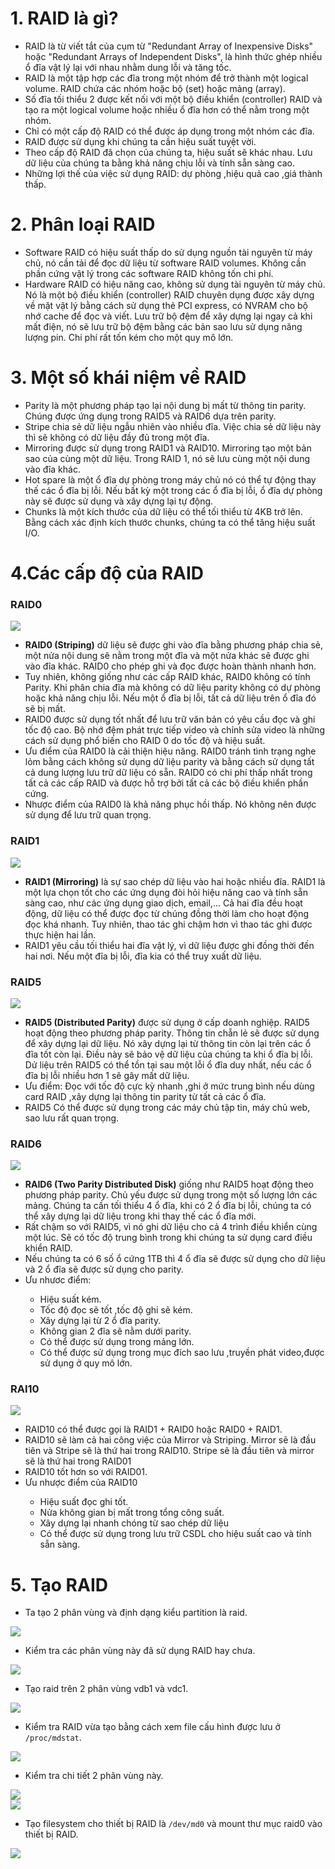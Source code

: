 # 1. RAID là gì?
-	RAID là từ viết tắt của cụm từ "Redundant Array of Inexpensive Disks" hoặc "Redundant Arrays of Independent Disks", là hình thức ghép nhiều ổ đĩa vật lý lại với nhau nhằm dung lỗi và tăng tốc.
-	RAID là một tập hợp các đĩa trong một nhóm để trở thành một logical volume. RAID chứa các nhóm hoặc bộ (set) hoặc mảng (array).
-	Số đĩa tối thiểu 2 được kết nối với một bộ điều khiển (controller) RAID và tạo ra một logical volume hoặc nhiều ổ đĩa hơn có thể nằm trong một nhóm.
-	Chỉ có một cấp độ RAID có thể được áp dụng trong một nhóm các đĩa.
-	RAID được sử dụng khi chúng ta cần hiệu suất tuyệt vời.
-	Theo cấp độ RAID đã chọn của chúng ta, hiệu suất sẽ khác nhau. Lưu dữ liệu của chúng ta bằng khả năng chịu lỗi và tính sẵn sàng cao.
-	Những lợi thế của việc sử dụng RAID: dự phòng ,hiệu quả cao ,giá thành thấp.

# 2. Phân loại RAID

-	Software RAID có hiệu suất thấp do sử dụng nguồn tài nguyên từ máy chủ, nó cần tải để đọc dữ liệu từ software RAID volumes. Không cần phần cứng vật lý trong các software RAID không tốn chi phí.
- Hardware RAID có hiệu năng cao, không sử dụng tài nguyên từ máy chủ. Nó là một bộ điều khiển (controller) RAID chuyên dụng được xây dựng về mặt vật lý bằng cách sử dụng thẻ PCI express, có NVRAM cho bộ nhớ cache để đọc và viết. Lưu trữ bộ đệm để xây dựng lại ngay cả khi mất điện, nó sẽ lưu trữ bộ đệm bằng các bản sao lưu sử dụng năng lượng pin. Chi phí rất tốn kém cho một quy mô lớn.

# 3. Một số khái niệm về RAID

-	Parity là một phương pháp tạo lại nội dung bị mất từ thông tin parity. Chúng được ứng dụng trong RAID5 và RAID6 dựa trên parity.
-	Stripe chia sẻ dữ liệu ngẫu nhiên vào nhiều đĩa. Việc chia sẻ dữ liệu này thì sẽ không có dữ liệu đầy đủ trong một đĩa.
-	Mirroring được sử dụng trong RAID1 và RAID10. Mirroring tạo một bản sao của cùng một dữ liệu. Trong RAID 1, nó sẽ lưu cùng một nội dung vào đĩa khác.
-	Hot spare là một ổ đĩa dự phòng trong máy chủ nó có thể tự động thay thế các ổ đĩa bị lỗi. Nếu bất kỳ một trong các ổ đĩa bị lỗi, ổ đĩa dự phòng này sẽ được sử dụng và xây dựng lại tự động.
-	Chunks là một kích thước của dữ liệu có thể tối thiểu từ 4KB trở lên. Bằng cách xác định kích thước chunks, chúng ta có thể tăng hiệu suất I/O.

# 4.Các cấp độ của RAID

### RAID0

<img src="https://github.com/lean15998/Linux/blob/main/images/10.1.png">

- **RAID0 (Striping)** dữ liệu sẽ được ghi vào đĩa bằng phương pháp chia sẻ, một nửa nội dung sẽ nằm trong một đĩa và một nửa khác sẽ được ghi vào đĩa khác. RAID0 cho phép ghi và đọc được hoàn thành nhanh hơn.
-	Tuy nhiên, không giống như các cấp RAID khác, RAID0 không có tính Parity. Khi phân chia đĩa mà không có dữ liệu parity không có dự phòng hoặc khả năng chịu lỗi. Nếu một ổ đĩa bị lỗi, tất cả dữ liệu trên ổ đĩa đó sẽ bị mất.
-	RAID0 được sử dụng tốt nhất để lưu trữ văn bản có yêu cầu đọc và ghi tốc độ cao. Bộ nhớ đệm phát trực tiếp video và chỉnh sửa video là những cách sử dụng phổ biến cho RAID 0 do tốc độ và hiệu suất.
-	Ưu điểm của RAID0 là cải thiện hiệu năng. RAID0 tránh tình trạng nghe lỏm bằng cách không sử dụng dữ liệu parity và bằng cách sử dụng tất cả dung lượng lưu trữ dữ liệu có sẵn. RAID0 có chi phí thấp nhất trong tất cả các cấp RAID và được hỗ trợ bởi tất cả các bộ điều khiển phần cứng.
-	Nhược điểm của RAID0 là khả năng phục hồi thấp. Nó không nên được sử dụng để lưu trữ quan trọng.

### RAID1

<img src="https://github.com/lean15998/Linux/blob/main/images/10.2.png">

-	**RAID1 (Mirroring)** là sự sao chép dữ liệu vào hai hoặc nhiều đĩa. RAID1 là một lựa chọn tốt cho các ứng dụng đòi hỏi hiệu năng cao và tính sẵn sàng cao, như các ứng dụng giao dịch, email,... Cả hai đĩa đều hoạt động, dữ liệu có thể được đọc từ chúng đồng thời làm cho hoạt động đọc khá nhanh. Tuy nhiên, thao tác ghi chậm hơn vì thao tác ghi được thực hiện hai lần.
- 	RAID1 yêu cầu tối thiểu hai đĩa vật lý, vì dữ liệu được ghi đồng thời đến hai nơi. Nếu một đĩa bị lỗi, đĩa kia có thể truy xuất dữ liệu.

### RAID5

<img src="https://github.com/lean15998/Linux/blob/main/images/10.3.png">

-	**RAID5 (Distributed Parity)** được sử dụng ở cấp doanh nghiệp. RAID5 hoạt động theo phương pháp parity. Thông tin chẵn lẻ sẽ được sử dụng để xây dựng lại dữ liệu. Nó xây dựng lại từ thông tin còn lại trên các ổ đĩa tốt còn lại. Điều này sẽ bảo vệ dữ liệu của chúng ta khi ổ đĩa bị lỗi. Dử liệu trên RAID5 có thể tồn tại sau một lỗi ổ đĩa duy nhất, nếu các ổ đĩa bị lỗi nhiều hơn 1 sẽ gây mất dữ liệu.
-	Ưu điểm: Đọc với tốc độ cực kỳ nhanh ,ghi ở mức trung bình nếu dùng card RAID ,xây dựng lại thông tin parity từ tất cả các ổ đĩa.
-	RAID5 Có thể được sử dụng trong các máy chủ tập tin, máy chủ web, sao lưu rất quan trọng.

### RAID6

<img src="https://github.com/lean15998/Linux/blob/main/images/10.4.png">

-	**RAID6 (Two Parity Distributed Disk)** giống như RAID5 hoạt động theo phương pháp parity. Chủ yếu được sử dụng trong một số lượng lớn các mảng. Chúng ta cần tối thiểu 4 ổ đĩa, khi có 2 ổ đĩa bị lỗi, chúng ta có thể xây dựng lại dữ liệu trong khi thay thế các ổ đĩa mới.
-	Rất chậm so với RAID5, vì nó ghi dữ liệu cho cả 4 trình điều khiển cùng một lúc. Sẽ có tốc độ trung bình trong khi chúng ta sử dụng card điều khiển RAID. 
-	Nếu chúng ta có 6 số ổ cứng 1TB thì 4 ổ đĩa sẽ được sử dụng cho dữ liệu và 2 ổ đĩa sẽ được sử dụng cho parity.
-	Ưu nhươc điểm:
<ul>
  <ul>
    <li> Hiệu suất kém.
    <li> Tốc độ đọc sẽ tốt ,tốc độ ghi sẽ kém.
    <li> Xây dựng lại từ 2 ổ đĩa parity.
    <li> Không gian 2 đĩa sẽ nằm dưới parity.
    <li> Có thể được sử dụng trong mảng lớn.
    <li> Có thể được sử dụng trong mục đích sao lưu ,truyền phát video,được sử dụng ở quy mô lớn.
  </ul>
 </ul>
  
### RAI10

<img src="https://github.com/lean15998/Linux/blob/main/images/10.5.png">

-	RAID10 có thể được gọi là RAID1 + RAID0 hoặc RAID0 + RAID1. 
-	RAID10 sẽ làm cả hai công việc của Mirror và Striping. Mirror sẽ là đầu tiên và Stripe sẽ là thứ hai trong RAID10. Stripe sẽ là đầu tiên và mirror sẽ là thứ hai trong RAID01
-	RAID10 tốt hơn so với RAID01.
-	Ưu nhược điểm của RAID10

<ul>
  <ul>
    <li> Hiệu suất đọc ghi tốt.
    <li> Nửa không gian bị mất trong tổng công suất.
    <li> Xây dựng lại nhanh chóng từ sao chép dữ liệu
    <li> Có thể được sử dụng trong lưu trữ CSDL cho hiệu suất cao và tính sẵn sàng.
  </ul>
 </ul>
  
  
# 5. Tạo RAID


- Ta tạo 2 phân vùng và định dạng kiểu partition là raid.

<img src="https://github.com/lean15998/Linux/blob/main/images/10.06.png">

- Kiểm tra các phân vùng này đã sử dụng RAID hay chưa.

<img src="https://github.com/lean15998/Linux/blob/main/images/10.07.png">

- Tạo raid trên 2 phân vùng vdb1 và vdc1.

<img src="https://github.com/lean15998/Linux/blob/main/images/10.08.png">

- Kiểm tra RAID vừa tạo bằng cách xem file cấu hình được lưu ở `/proc/mdstat`.


<img src="https://github.com/lean15998/Linux/blob/main/images/10.09.png">

- Kiểm tra chi tiết 2 phân vùng này.

<img src="https://github.com/lean15998/Linux/blob/main/images/10.10.png">
<br>
<img src="https://github.com/lean15998/Linux/blob/main/images/10.11.png">

- Tạo filesystem cho thiết bị RAID là `/dev/md0` và mount thư mục raid0 vào thiết bị RAID.

<img src="https://github.com/lean15998/Linux/blob/main/images/10.12.png">





